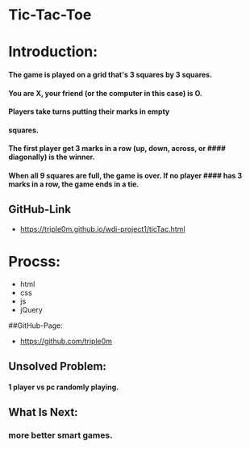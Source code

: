 # Tic-Tac-Toe

# Introduction:

#### The game is played on a grid that's 3 squares by 3 squares.

#### You are X, your friend (or the computer in this case) is O.

#### Players take turns putting their marks in empty

#### squares.

#### The first player get 3 marks in a row (up, down, across, or #### diagonally) is the winner.

#### When all 9 squares are full, the game is over. If no player #### has 3 marks in a row, the game ends in a tie.

## GitHub-Link

- https://triple0m.github.io/wdi-project1/ticTac.html

# Procss:

- html
- css
- js
- jQuery

##GitHub-Page:

- https://github.com/triple0m

## Unsolved Problem:

#### 1 player vs pc randomly playing.

## What Is Next:

### more better smart games.

